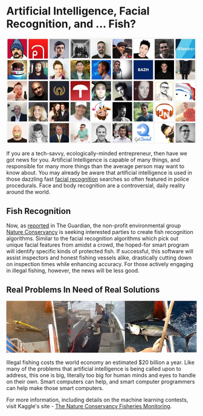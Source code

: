 # Artificial Intelligence, Facial Recognition, and ... Fish?

![Faces)](/static/2016/ui-faces.jpg)

If you are a tech-savvy, ecologically-minded entrepreneur, then have we got news for you. Artificial Intelligence is capable of many things, and responsible for many more things than the average person may want to know about. You may already be aware that artificial intelligence is used in those dazzling fast <a href="http://www.theatlantic.com/technology/archive/2015/07/how-good-facial-recognition-technology-government-regulation/397289/">facial recognition</a> searches so often featured in police procedurals. Face and body recognition are a controversial, daily reality around the world.

## Fish Recognition

Now, as <a href="https://www.theguardian.com/sustainable-business/2016/nov/20/artificial-intelligence-illegal-fishing-tuna-sharks">reported</a> in The Guardian, the non-profit environmental group <a href="http://www.nature.org/">Nature Conservancy</a> is seeking interested parties to create fish recognition algorithms. Similar to the facial recognition algorithms which pick out unique facial features from amidst a crowd, the hoped-for smart program will identify specific kinds of protected fish. If successful, this software will assist inspectors and honest fishing vessels alike, drastically cutting down on inspection times while enhancing accuracy. For those actively engaging in illegal fishing, however, the news will be less good.

## Real Problems In Need of Real Solutions

![Fish Recognition)](/static/2016/fish-recognition.jpg)

Illegal fishing costs the world economy an estimated $20 billion a year. Like many of the problems that artificial intelligence is being called upon to address, this one is big, literally too big for human minds and eyes to handle on their own. Smart computers can help, and smart computer programmers can help make those smart computers.

For more information, including details on the machine learning contests, visit Kaggle's site - <a href="https://www.kaggle.com/c/the-nature-conservancy-fisheries-monitoring">The Nature Conservancy Fisheries Monitoring</a>.
